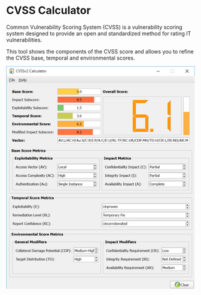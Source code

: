 # CVSS Calculator

Common Vulnerability Scoring System (CVSS) is a vulnerability scoring system designed to provide an open and standardized method for rating IT vulnerabilities.

This tool shows the components of the CVSS score and allows you to refine the CVSS base, temporal and environmental scores.

![alt tag](https://raw.githubusercontent.com/kacpern/cvsscalculator/master/screenshots/main_window.png "Main window")
